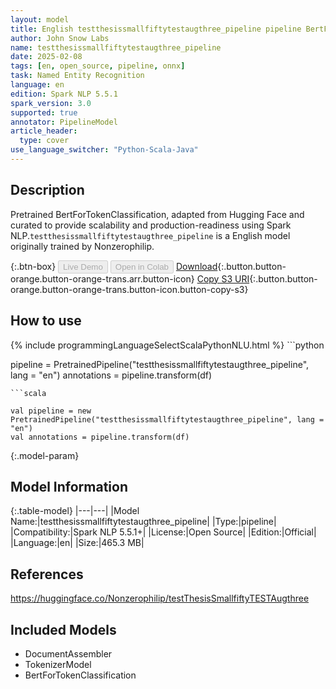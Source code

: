 ```yaml
---
layout: model
title: English testthesissmallfiftytestaugthree_pipeline pipeline BertForTokenClassification from Nonzerophilip
author: John Snow Labs
name: testthesissmallfiftytestaugthree_pipeline
date: 2025-02-08
tags: [en, open_source, pipeline, onnx]
task: Named Entity Recognition
language: en
edition: Spark NLP 5.5.1
spark_version: 3.0
supported: true
annotator: PipelineModel
article_header:
  type: cover
use_language_switcher: "Python-Scala-Java"
---
```


## Description

Pretrained BertForTokenClassification, adapted from Hugging Face and curated to provide scalability and production-readiness using Spark NLP.`testthesissmallfiftytestaugthree_pipeline` is a English model originally trained by Nonzerophilip.

{:.btn-box}
<button class="button button-orange" disabled>Live Demo</button>
<button class="button button-orange" disabled>Open in Colab</button>
[Download](https://s3.amazonaws.com/auxdata.johnsnowlabs.com/public/models/testthesissmallfiftytestaugthree_pipeline_en_5.5.1_3.0_1739023345038.zip){:.button.button-orange.button-orange-trans.arr.button-icon}
[Copy S3 URI](s3://auxdata.johnsnowlabs.com/public/models/testthesissmallfiftytestaugthree_pipeline_en_5.5.1_3.0_1739023345038.zip){:.button.button-orange.button-orange-trans.button-icon.button-copy-s3}

## How to use



<div class="tabs-box" markdown="1">
{% include programmingLanguageSelectScalaPythonNLU.html %}
```python

pipeline = PretrainedPipeline("testthesissmallfiftytestaugthree_pipeline", lang = "en")
annotations =  pipeline.transform(df)   

```
```scala

val pipeline = new PretrainedPipeline("testthesissmallfiftytestaugthree_pipeline", lang = "en")
val annotations = pipeline.transform(df)

```
</div>

{:.model-param}
## Model Information

{:.table-model}
|---|---|
|Model Name:|testthesissmallfiftytestaugthree_pipeline|
|Type:|pipeline|
|Compatibility:|Spark NLP 5.5.1+|
|License:|Open Source|
|Edition:|Official|
|Language:|en|
|Size:|465.3 MB|

## References

https://huggingface.co/Nonzerophilip/testThesisSmallfiftyTESTAugthree

## Included Models

- DocumentAssembler
- TokenizerModel
- BertForTokenClassification